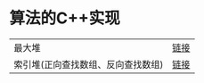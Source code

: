 # 算法的C++实现

| | |
|--|--|
|最大堆|[链接](https://github.com/Bai-BaiBai/Algorithm/blob/master/MaxHeap.h)|
|索引堆(正向查找数组、反向查找数组) | [链接]() |
